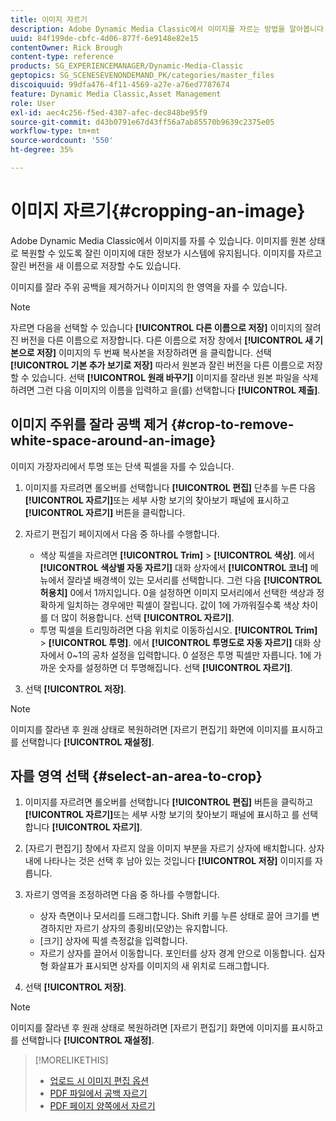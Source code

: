 ```yaml
---
title: 이미지 자르기
description: Adobe Dynamic Media Classic에서 이미지를 자르는 방법을 알아봅니다.
uuid: 84f199de-cbfc-4d06-877f-6e9148e82e15
contentOwner: Rick Brough
content-type: reference
products: SG_EXPERIENCEMANAGER/Dynamic-Media-Classic
geptopics: SG_SCENESEVENONDEMAND_PK/categories/master_files
discoiquuid: 99dfa476-4f11-4569-a27e-a76ed7787674
feature: Dynamic Media Classic,Asset Management
role: User
exl-id: aec4c256-f5ed-4307-afec-dec848be95f9
source-git-commit: d43b0791e67d43ff56a7ab85570b9639c2375e05
workflow-type: tm+mt
source-wordcount: '550'
ht-degree: 35%

---
```


# 이미지 자르기{#cropping-an-image}

Adobe Dynamic Media Classic에서 이미지를 자를 수 있습니다. 이미지를 원본 상태로 복원할 수 있도록 잘린 이미지에 대한 정보가 시스템에 유지됩니다. 이미지를 자르고 잘린 버전을 새 이름으로 저장할 수도 있습니다.

이미지를 잘라 주위 공백을 제거하거나 이미지의 한 영역을 자를 수 있습니다.

>[!NOTE]
>
>자르면 다음을 선택할 수 있습니다 **[!UICONTROL 다른 이름으로 저장]** 이미지의 잘려진 버전을 다른 이름으로 저장합니다. 다른 이름으로 저장 창에서 **[!UICONTROL 새 기본으로 저장]** 이미지의 두 번째 복사본을 저장하려면 을 클릭합니다. 선택 **[!UICONTROL 기본 추가 보기로 저장]** 따라서 원본과 잘린 버전을 다른 이름으로 저장할 수 있습니다. 선택 **[!UICONTROL 원래 바꾸기]** 이미지를 잘라낸 원본 파일을 삭제하려면 그런 다음 이미지의 이름을 입력하고 을(를) 선택합니다 **[!UICONTROL 제출]**.

## 이미지 주위를 잘라 공백 제거 {#crop-to-remove-white-space-around-an-image}

이미지 가장자리에서 투명 또는 단색 픽셀을 자를 수 있습니다.

1. 이미지를 자르려면 롤오버를 선택합니다 **[!UICONTROL 편집]** 단추를 누른 다음 **[!UICONTROL 자르기]**&#x200B;또는 세부 사항 보기의 찾아보기 패널에 표시하고 **[!UICONTROL 자르기]** 버튼을 클릭합니다.
1. 자르기 편집기 페이지에서 다음 중 하나를 수행합니다.

   * 색상 픽셀을 자르려면 **[!UICONTROL Trim]** > **[!UICONTROL 색상]**. 에서 **[!UICONTROL 색상별 자동 자르기]** 대화 상자에서 **[!UICONTROL 코너]** 메뉴에서 잘라낼 배경색이 있는 모서리를 선택합니다. 그런 다음 **[!UICONTROL 허용치]** 0에서 1까지입니다. 0을 설정하면 이미지 모서리에서 선택한 색상과 정확하게 일치하는 경우에만 픽셀이 잘립니다. 값이 1에 가까워질수록 색상 차이를 더 많이 허용합니다. 선택 **[!UICONTROL 자르기]**.
   * 투명 픽셀을 트리밍하려면 다음 위치로 이동하십시오. **[!UICONTROL Trim]** > **[!UICONTROL 투명]**. 에서 **[!UICONTROL 투명도로 자동 자르기]** 대화 상자에서 0~1의 공차 설정을 입력합니다. 0 설정은 투명 픽셀만 자릅니다. 1에 가까운 숫자를 설정하면 더 투명해집니다. 선택 **[!UICONTROL 자르기]**.

1. 선택 **[!UICONTROL 저장]**.

>[!NOTE]
>
>이미지를 잘라낸 후 원래 상태로 복원하려면 [자르기 편집기] 화면에 이미지를 표시하고 를 선택합니다 **[!UICONTROL 재설정]**.

## 자를 영역 선택 {#select-an-area-to-crop}

1. 이미지를 자르려면 롤오버를 선택합니다 **[!UICONTROL 편집]** 버튼을 클릭하고 **[!UICONTROL 자르기]**&#x200B;또는 세부 사항 보기의 찾아보기 패널에 표시하고 를 선택합니다 **[!UICONTROL 자르기]**.

1. [자르기 편집기] 창에서 자르지 않을 이미지 부분을 자르기 상자에 배치합니다. 상자 내에 나타나는 것은 선택 후 남아 있는 것입니다 **[!UICONTROL 저장]** 이미지를 자릅니다.
1. 자르기 영역을 조정하려면 다음 중 하나를 수행합니다.

   * 상자 측면이나 모서리를 드래그합니다. Shift 키를 누른 상태로 끌어 크기를 변경하지만 자르기 상자의 종횡비(모양)는 유지합니다.
   * [크기] 상자에 픽셀 측정값을 입력합니다.
   * 자르기 상자를 끌어서 이동합니다. 포인터를 상자 경계 안으로 이동합니다. 십자형 화살표가 표시되면 상자를 이미지의 새 위치로 드래그합니다.

1. 선택 **[!UICONTROL 저장]**.

>[!NOTE]
>
>이미지를 잘라낸 후 원래 상태로 복원하려면 [자르기 편집기] 화면에 이미지를 표시하고 를 선택합니다 **[!UICONTROL 재설정]**.

>[!MORELIKETHIS]
>
>* [업로드 시 이미지 편집 옵션](image-editing-options-upload.md#image-editing-options-at-upload)
>* [PDF 파일에서 공백 자르기](pdfs.md#cropping_white_space_from_a_pdf_file)
>* [PDF 페이지 양쪽에서 자르기](pdfs.md#cropping_from_the_sides_of_pdf_pages)

